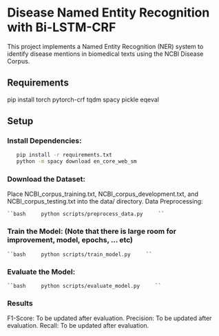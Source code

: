 # Disease Named Entity Recognition with Bi-LSTM-CRF

This project implements a Named Entity Recognition (NER) system to identify disease mentions in biomedical texts using the NCBI Disease Corpus.

## Requirements

pip install torch pytorch-crf tqdm spacy pickle eqeval

## Setup

### **Install Dependencies**:

```bash
   pip install -r requirements.txt
   python -m spacy download en_core_web_sm
```

### **Download the Dataset**:

Place NCBI_corpus_training.txt, NCBI_corpus_development.txt, and NCBI_corpus_testing.txt into the data/ directory.
Data Preprocessing:

    ``bash     python scripts/preprocess_data.py     ``

### Train the Model: (Note that there is large room for improvement, model, epochs, ... etc)

    ``bash     python scripts/train_model.py     ``

### **Evaluate the Model**:

    ``bash     python scripts/evaluate_model.py     ``

### **Results**

F1-Score: To be updated after evaluation.
Precision: To be updated after evaluation.
Recall: To be updated after evaluation.
